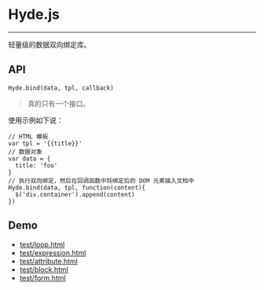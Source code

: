 # Hyde.js
---

轻量级的数据双向绑定库。

## API

`Hyde.bind(data, tpl, callback)`

> 真的只有一个接口。

使用示例如下说：

    // HTML 模板
    var tpl = '{{title}}'
    // 数据对象
    var data = {
      title: 'foo'
    }
    // 执行双向绑定，然后在回调函数中将绑定后的 DOM 元素插入文档中
    Hyde.bind(data, tpl, function(content){
      $('div.container').append(content)
    })

## Demo

* [test/loop.html](test/loop.html)
* [test/expression.html](test/expression.html?scrollIntoView)
* [test/attribute.html](test/attribute.html?scrollIntoView)
* [test/block.html](test/block.html?scrollIntoView)
* [test/form.html](test/form.html?scrollIntoView)